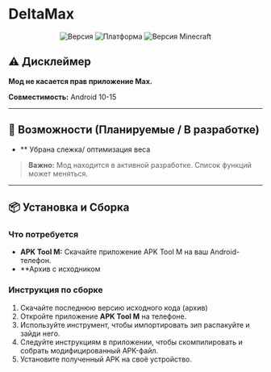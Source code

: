 # DeltaMax
<p align="center">
  <img src="https://img.shields.io/badge/Версия-%20v1.0-orange?style=for-the-badge" alt="Версия">
  <img src="https://img.shields.io/badge/Платформа-Android-blue?style=for-the-badge" alt="Платформа">
  <img src="https://img.shields.io/badge/DeltaMax+-brightgreen?style=for-the-badge" alt="Версия Minecraft">
</p>


## ⚠️ Дисклеймер
**Мод не касается прав приложение Max.**

**Совместимость:** Android 10-15

---

## 🚀 Возможности (Планируемые / В разработке)

*   ** Убрана слежка/ оптимизация веса
> **Важно:** Мод находится в активной разработке. Список функций может меняться.

---

## 📦 Установка и Сборка

### Что потребуется
*   **APK Tool M:** Скачайте приложение APK Tool M на ваш Android-телефон.
*   **Архив с исходником
### Инструкция по сборке
1.  Скачайте последнюю версию исходного кода (архив)
2.  Откройте приложение **APK Tool M** на телефоне.
3.  Используйте инструмент, чтобы импортировать зип распакуйте и зайди него.
4.  Следуйте инструкциям в приложении, чтобы скомпилировать и собрать модифицированный APK-файл.
5.  Установите полученный APK на своё устройство.

